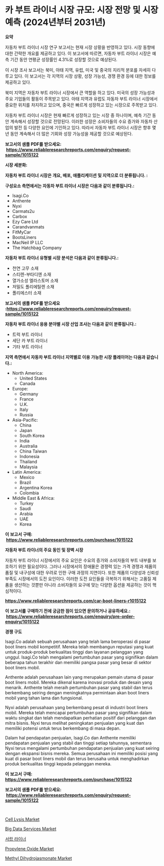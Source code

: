 <p><h1>카 부트 라이너 시장 규모: 시장 전망 및 시장 예측 (2024년부터 2031년)</h1></p><p><strong>요약</strong></p>
<p><p>자동차 부트 라이너 시장 연구 보고서는 현재 시장 상황을 반영하고 있다. 시장 동향에 대한 간략한 개요를 제공하고 있다. 이 보고서에 따르면, 자동차 부트 라이너 시장은 예측 기간 동안 연평균 성장률인 4.3%로 성장할 것으로 예상된다.</p><p>이 시장 조사 보고서는 북미, 아태 지역, 유럽, 미국 및 중국의 지리적 분포를 자세히 다루고 있다. 이 보고서는 각 지역의 시장 상황, 성장 가능성, 경쟁 환경 등에 대한 정보를 제공하고 있다.</p><p>북미 지역은 자동차 부트 라이너 시장에서 큰 역할을 하고 있다. 미국의 성장 가능성과 주요 기업들의 활동이 주목받고 있다. 아태 지역과 유럽도 자동차 부트 라이너 시장에서 중요한 위치를 차지하고 있으며, 중국은 빠르게 성장하고 있는 시장으로 주목받고 있다.</p><p>자동차 부트 라이너 시장은 현재 빠르게 성장하고 있는 시장 중 하나이며, 예측 기간 동안 계속해서 성장할 것으로 전망된다. 이러한 성장은 소비자들의 수요 증가와 자동차 산업의 발전 등 다양한 요인에 기인하고 있다. 따라서 자동차 부트 라이너 시장은 향후 몇 년 동안 계속해서 더 많은 기회와 성장 가능성을 제공할 것으로 예상된다.</p></p>
<p><strong>보고서의 샘플 PDF를 받으세요: &nbsp;<a href="https://www.reliableresearchreports.com/enquiry/request-sample/1015122">https://www.reliableresearchreports.com/enquiry/request-sample/1015122</a></strong></p>
<p><strong>시장 세분화:</strong></p>
<p><strong> 자동차 부트 라이너 시장은 개요, 배포, 애플리케이션 및 지역으로 더 분류됩니다. :</strong></p>
<p><strong>구성요소 측면에서는 자동차 부트 라이너 시장은 다음과 같이 분류됩니다.:</strong></p>
<p><ul><li>Isagi.Co</li><li>Anthente</li><li>Nyxi</li><li>Carmats2u</li><li>Carbox</li><li>Ezy Care Ltd</li><li>Carandvanmats</li><li>FitMyCar</li><li>BootsLiners</li><li>MacNeil IP LLC</li><li>The Hatchbag Company</li></ul></p>
<p><strong> 자동차 부트 라이너 유형별 시장 분석은 다음과 같이 분류됩니다.:</strong></p>
<p><ul><li>천연 고무 소재</li><li>스티렌-부타디엔 소재</li><li>열가소성 엘라스토머 소재</li><li>저밀도 폴리에틸렌 소재</li><li>폴리에스터 소재</li></ul></p>
<p><strong>보고서의 샘플 PDF를 받으세요 :<a href="https://www.reliableresearchreports.com/enquiry/request-sample/1015122">https://www.reliableresearchreports.com/enquiry/request-sample/1015122</a></strong></p>
<p><strong> 자동차 부트 라이너 응용 분야별 시장 산업 조사는 다음과 같이 분류됩니다.:</strong></p>
<p><ul><li>트럭 부트 라이너</li><li>세단 카 부트 라이너</li><li>기타 부트 라이너</li></ul></p>
<p><strong>지역 측면에서 자동차 부트 라이너 지역별로 이용 가능한 시장 플레이어는 다음과 같습니다.:</strong></p>
<p><ul>
    <li>
        North America:
        <ul>
            <li>United States</li>
            <li>Canada</li>
        </ul>
    </li>
    <li>
        Europe:
        <ul>
            <li>Germany</li>
            <li>France</li>
            <li>U.K.</li>
            <li>Italy</li>
            <li>Russia</li>
        </ul>
    </li>
    <li>
        Asia-Pacific:
        <ul>
            <li>China</li>
            <li>Japan</li>
            <li>South Korea</li>
            <li>India</li>
            <li>Australia</li>
            <li>China Taiwan</li>
            <li>Indonesia</li>
            <li>Thailand</li>
            <li>Malaysia</li>
        </ul>
    </li>
    <li>
        Latin America:
        <ul>
            <li>Mexico</li>
            <li>Brazil</li>
            <li>Argentina Korea</li>
            <li>Colombia</li>
        </ul>
    </li>
    <li>
        Middle East & Africa:
        <ul>
            <li>Turkey</li>
            <li>Saudi</li>
            <li>Arabia</li>
            <li>UAE</li>
            <li>Korea</li>
        </ul>
    </li>
    </ul></p>
<p><strong>이 보고서 구매: &nbsp;<a href="https://www.reliableresearchreports.com/purchase/1015122">https://www.reliableresearchreports.com/purchase/1015122</a></strong></p>
<p><strong>자동차 부트 라이너의 주요 동인 및 장벽 시장</strong></p>
<p><p>자동차 부트 라이너 시장에서의 주요 요인은 수요의 증가와 소비자들의 부트 내부를 보호하기 위한 필요성이다. 그러나 시장에서의 장애물은 경쟁력 있는 가격 경쟁과 제품의 품질 및 내구성에 대한 우려로 인한 구매 과정의 지연이다. 또한 제품의 다양성과 신뢰성 부족도 시장에서의 도전 요인이다. 이러한 도전 요인들을 극복하기 위해서는 고품질 제품을 생산하는 것뿐만 아니라 소비자들의 요구에 맞는 다양한 옵션을 제공하는 것이 핵심적이다.</p></p>
<p><strong><a href="https://www.reliableresearchreports.com/car-boot-liners-r1015122">https://www.reliableresearchreports.com/car-boot-liners-r1015122</a></strong></p>
<p><strong>이 보고서를 구매하기 전에 궁금한 점이 있으면 문의하거나 공유하세요.: &nbsp;<a href="https://www.reliableresearchreports.com/enquiry/pre-order-enquiry/1015122">https://www.reliableresearchreports.com/enquiry/pre-order-enquiry/1015122</a></strong></p>
<p><strong>경쟁 구도</strong></p>
<p><p>Isagi.Co adalah sebuah perusahaan yang telah lama beroperasi di pasar boot liners mobil kompetitif. Mereka telah membangun reputasi yang kuat untuk produk-produk berkualitas tinggi dan layanan pelanggan yang unggul. Isagi.Co telah mengalami pertumbuhan pasar yang signifikan dalam beberapa tahun terakhir dan memiliki pangsa pasar yang besar di sektor boot liners mobil.</p><p>Anthente adalah perusahaan lain yang merupakan pemain utama di pasar boot liners mobil. Mereka dikenal karena inovasi produk dan desain yang menarik. Anthente telah meraih pertumbuhan pasar yang stabil dan terus berkembang seiring dengan meningkatnya permintaan akan boot liners mobil yang tahan lama dan fungsional.</p><p>Nyxi adalah perusahaan yang berkembang pesat di industri boot liners mobil. Mereka telah mencapai pertumbuhan pasar yang signifikan dalam waktu singkat dan telah mendapatkan perhatian positif dari pelanggan dan mitra bisnis. Nyxi terus melihat peningkatan penjualan yang kuat dan memiliki potensi untuk terus berkembang di masa depan.</p><p>Dalam hal pendapatan penjualan, Isagi.Co dan Anthente memiliki pendapatan penjualan yang stabil dan tinggi setiap tahunnya, sementara Nyxi terus mengalami pertumbuhan pendapatan penjualan yang kuat seiring dengan ekspansi bisnis mereka. Semua perusahaan ini memiliki posisi yang kuat di pasar boot liners mobil dan terus berusaha untuk menghadirkan produk berkualitas tinggi kepada pelanggan mereka.</p></p>
<p><strong>이 보고서 구매: &nbsp; <a href="https://www.reliableresearchreports.com/purchase/1015122">https://www.reliableresearchreports.com/purchase/1015122</a></strong></p>
<p><strong>보고서의 샘플 PDF를 받으세요: &nbsp;<a href="https://www.reliableresearchreports.com/enquiry/request-sample/1015122">https://www.reliableresearchreports.com/enquiry/request-sample/1015122</a></strong><strong></strong></p>
<p>&nbsp;</p>
<p><p><a href="https://github.com/nicoletavirag/Market-Research-Report-List-2/blob/main/cell-lysis-market.md">Cell Lysis Market</a></p><p><a href="https://github.com/redneck06/Market-Research-Report-List-2/blob/main/big-data-services-market.md">Big Data Services Market</a></p><p><a href="https://github.com/LanceOlsotn8978/Market-Research-Report-List-1/blob/main/772719723678.md">서랍 라이너</a></p><p><a href="https://issuu.com/reportprime-2/docs/propylene-oxide-market-size-2030.pptx">Propylene Oxide Market</a></p><p><a href="https://issuu.com/reportprime-2/docs/methyl-dihydrojasmonate-market-size-2030.pptx">Methyl Dihydrojasmonate Market</a></p></p>